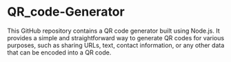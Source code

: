 # QR_code-Generator
This GitHub repository contains a QR code generator built using Node.js. It provides a simple and straightforward way to generate QR codes for various purposes, such as sharing URLs, text, contact information, or any other data that can be encoded into a QR code.
